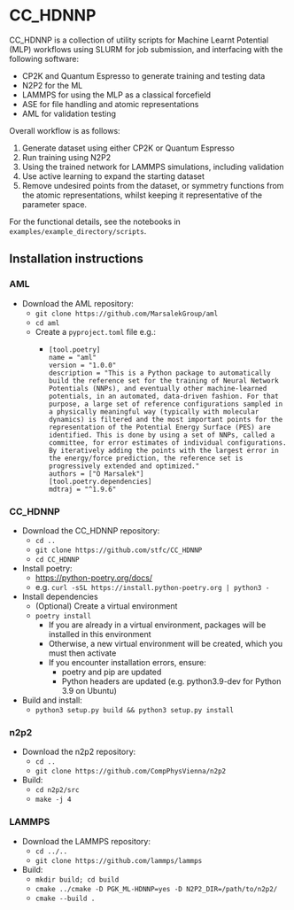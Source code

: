# CC_HDNNP

CC_HDNNP is a collection of utility scripts for Machine Learnt Potential (MLP) workflows using SLURM for job submission, and interfacing with the following software:
  - CP2K and Quantum Espresso to generate training and testing data
  - N2P2 for the ML
  - LAMMPS for using the MLP as a classical forcefield
  - ASE for file handling and atomic representations
  - AML for validation testing

Overall workflow is as follows:
  1. Generate dataset using either CP2K or Quantum Espresso
  2. Run training using N2P2
  3. Using the trained network for LAMMPS simulations, including validation
  4. Use active learning to expand the starting dataset
  5. Remove undesired points from the dataset, or symmetry functions from the atomic representations, whilst keeping it representative of the parameter space.

For the functional details, see the notebooks in `examples/example_directory/scripts`.

## Installation instructions

### AML

- Download the AML repository:
  - `git clone https://github.com/MarsalekGroup/aml`
  - `cd aml`
  - Create a `pyproject.toml` file e.g.:
    - ```
      [tool.poetry]
      name = "aml"
      version = "1.0.0"
      description = "This is a Python package to automatically build the reference set for the training of Neural Network Potentials (NNPs), and eventually other machine-learned potentials, in an automated, data-driven fashion. For that purpose, a large set of reference configurations sampled in a physically meaningful way (typically with molecular dynamics) is filtered and the most important points for the representation of the Potential Energy Surface (PES) are identified. This is done by using a set of NNPs, called a committee, for error estimates of individual configurations. By iteratively adding the points with the largest error in the energy/force prediction, the reference set is progressively extended and optimized."
      authors = ["O Marsalek"]
      [tool.poetry.dependencies]
      mdtraj = "^1.9.6"
      ```

### CC_HDNNP

- Download the CC_HDNNP repository:
  - `cd ..`
  - `git clone https://github.com/stfc/CC_HDNNP`
  - `cd CC_HDNNP`
- Install poetry:
  - https://python-poetry.org/docs/
  - e.g. `curl -sSL https://install.python-poetry.org | python3 -`
- Install dependencies
  - (Optional) Create a virtual environment
  - `poetry install`
    - If you are already in a virtual environment, packages will be installed in this environment
    - Otherwise, a new virtual environment will be created, which you must then activate
    - If you encounter installation errors, ensure:
      - poetry and pip are updated
      - Python headers are updated (e.g. python3.9-dev for Python 3.9 on Ubuntu)
- Build and install:
  - `python3 setup.py build && python3 setup.py install`

### n2p2

- Download the n2p2 repository:
  - `cd ..`
  - `git clone https://github.com/CompPhysVienna/n2p2`
- Build:
  - `cd n2p2/src`
  - `make -j 4`

### LAMMPS

- Download the LAMMPS repository:
  - `cd ../..`
  - `git clone https://github.com/lammps/lammps`
- Build:
  - `mkdir build; cd build`
  - `cmake ../cmake -D PGK_ML-HDNNP=yes -D N2P2_DIR=/path/to/n2p2/`
  - `cmake --build .`


